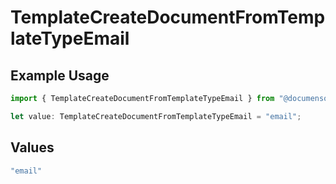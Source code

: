 # TemplateCreateDocumentFromTemplateTypeEmail

## Example Usage

```typescript
import { TemplateCreateDocumentFromTemplateTypeEmail } from "@documenso/sdk-typescript/models/operations";

let value: TemplateCreateDocumentFromTemplateTypeEmail = "email";
```

## Values

```typescript
"email"
```